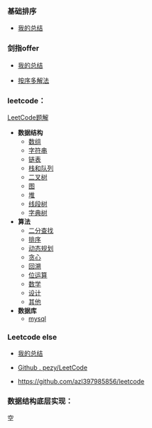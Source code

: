### 基础排序

* [我的总结](demo/sortcode.md)

### 剑指offer

* [我的总结](剑指offer.md)

- [按序多解法](https://github.com/gatieme/CodingInterviews)

### leetcode：

[LeetCode题解](https://github.com/xcg1995/Code/tree/master/LeetCode) 

- **数据结构**
  - [数组](demo/数组.md)
  - [字符串](https://github.com/xcg1995/Code/blob/master/LeetCode/字符串.md)
  - [链表](https://github.com/xcg1995/Code/blob/master/LeetCode/链表.md)
  - [栈和队列](https://github.com/xcg1995/Code/blob/master/LeetCode/栈和队列.md)
  - [二叉树](https://github.com/xcg1995/Code/blob/master/LeetCode/二叉树.md)
  - [图](https://github.com/xcg1995/Code/blob/master/LeetCode/图.md)
  - [堆](https://github.com/xcg1995/Code/blob/master/LeetCode/堆.md)
  - [线段树](https://github.com/xcg1995/Code/blob/master/LeetCode/线段树.md)
  - [字典树](https://github.com/xcg1995/Code/blob/master/LeetCode/字典树.md)
- **算法**
  - [二分查找](https://github.com/xcg1995/Code/blob/master/LeetCode/二分查找.md)
  - [排序](https://github.com/xcg1995/Code/blob/master/LeetCode/排序.md)
  - [动态规划](https://github.com/xcg1995/Code/blob/master/LeetCode/动态规划.md)
  - [贪心](https://github.com/xcg1995/Code/blob/master/LeetCode/贪心.md)
  - [回溯](https://github.com/xcg1995/Code/blob/master/LeetCode/回溯.md)
  - [位运算](https://github.com/Making-It/Code/blob/master/LeetCode/位运算.md)
  - [数学](https://github.com/xcg1995/Code/blob/master/LeetCode/数学.md)
  - [设计](https://github.com/xcg1995/Code/blob/master/LeetCode/设计.md)
  - [其他](https://github.com/xcg1995/Code/blob/master/LeetCode/其他.md)
- **数据库**
  - [mysql](https://github.com/xcg1995/Code/blob/master/LeetCode/数据库.md)

### Leetcode else

- [我的总结](demo/mycode.md)

- [Github . pezy/LeetCode](https://github.com/pezy/LeetCode)
- https://github.com/azl397985856/leetcode

### 数据结构底层实现：

空